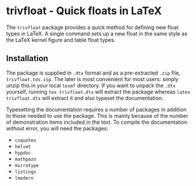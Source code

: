 trivfloat - Quick floats in LaTeX
===================================================

The `trivfloat` package provides a quick method for defining new
float types in LaTeX. A single command sets up a new float in
the same style as the LaTeX kernel figure and table float types.

Installation
------------

The package is supplied in `.dtx` format and as a pre-extracted
`.zip` file, `trivfloat.tds.zip`. The later is most convenient
for most users: simply unzip this in your local `texmf`
directory. If you want to unpack the `.dtx` yourself, running
`tex trivfloat.dtx` will extract the package whereas `latex
trivfloat.dtx` will extract it and also typeset the
documentation.

Typesetting the documentation requires a number of packages in
addition to those needed to use the package. This is mainly 
because of the number of demonstration items included in the 
text. To compile the documentation without error, you will 
need the packages:
 - `csquotes`
 - `helvet`
 - `hypdoc`
 - `mathpazo`
 - `microtype`
 - `listings`
 - `lmodern`